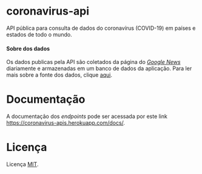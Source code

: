 # coronavirus-api

API pública para consulta de dados do coronavírus (COVID-19) em países e estados de todo o mundo.

#### Sobre dos dados

Os dados publicas pela API são coletados da página do *[Google News](https://news.google.com/covid19/map?hl=pt-BR&gl=BR&ceid=BR:pt-419)* diariamente e armazenadas em um banco de dados da aplicação. Para ler mais sobre a fonte dos dados, clique [aqui](https://support.google.com/websearch/answer/9814707?p=cvd19_statistics&hl=pt-BR&visit_id=637240065865642349-2968813171&rd=1).

# Documentação

A documentação dos *endpoints* pode ser acessada por este link https://coronavirus-apis.herokuapp.com/docs/.

# Licença

Licença [MIT](./LICENSE).
